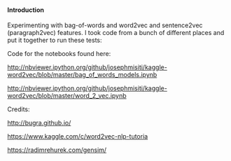 #### Introduction

Experimenting with bag-of-words and word2vec and sentence2vec (paragraph2vec) features. I took code from a bunch of different places
and put it together to run these tests:

Code for the notebooks found here:

http://nbviewer.ipython.org/github/josephmisiti/kaggle-word2vec/blob/master/bag_of_words_models.ipynb

http://nbviewer.ipython.org/github/josephmisiti/kaggle-word2vec/blob/master/word_2_vec.ipynb

Credits:

http://bugra.github.io/

https://www.kaggle.com/c/word2vec-nlp-tutoria

https://radimrehurek.com/gensim/


